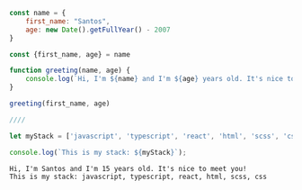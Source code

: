 ``` javascript
const name = {
    first_name: "Santos",
    age: new Date().getFullYear() - 2007
}

const {first_name, age} = name

function greeting(name, age) {
    console.log(`Hi, I'm ${name} and I'm ${age} years old. It's nice to meet you!`) 
}

greeting(first_name, age)

////

let myStack = ['javascript', 'typescript', 'react', 'html', 'scss', 'css'];

console.log(`This is my stack: ${myStack}`);

```
``` console
Hi, I'm Santos and I'm 15 years old. It's nice to meet you!
This is my stack: javascript, typescript, react, html, scss, css
```


<!--
### Wat heb ik de afgelopen week gedaan?
<!-a-START_SECTION:waka-a->

```text
JavaScript   2 hrs 12 mins   ██████████████████▓░░░░░░   74.43 %
Markdown     18 mins         ██▓░░░░░░░░░░░░░░░░░░░░░░   10.65 %
CSS          11 mins         █▓░░░░░░░░░░░░░░░░░░░░░░░   06.66 %
Text         4 mins          ▓░░░░░░░░░░░░░░░░░░░░░░░░   02.36 %
JSON         3 mins          ▓░░░░░░░░░░░░░░░░░░░░░░░░   02.09 %
HTML         2 mins          ▒░░░░░░░░░░░░░░░░░░░░░░░░   01.55 %
```

<!-a-END_SECTION:waka-a-> 
-->


<!--<p>&nbsp;<img align="center" src="https://github-readme-stats.vercel.app/api?username=santosvdw&show_icons=true&locale=en" alt="santosvdw" /></p>-->

